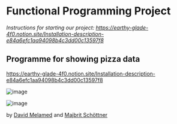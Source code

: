 # Functional Programming Project
*Instructions for starting our project: https://earthy-glade-4f0.notion.site/Installation-description-e84a6efc1aa94098b4c3dd00c13597f8*

## Programme for showing pizza data

https://earthy-glade-4f0.notion.site/Installation-description-e84a6efc1aa94098b4c3dd00c13597f8

![image](https://user-images.githubusercontent.com/58175351/147852041-a14162be-7a90-4c2d-9491-4e08076ca107.png)

![image](https://user-images.githubusercontent.com/58175351/147852544-b3353990-d941-44d5-b172-bc932eb671d0.png)


by [David Melamed](https://github.com/Dawinartor) and [Majbrit Schöttner](https://github.com/majbrit)
